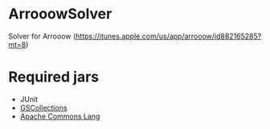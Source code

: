 ArrooowSolver
=============

Solver for Arrooow (https://itunes.apple.com/us/app/arrooow/id882165285?mt=8)

Required jars
=============
- JUnit
- [GSCollections](https://github.com/goldmansachs/gs-collections)
- [Apache Commons Lang](http://commons.apache.org/proper/commons-lang/)
